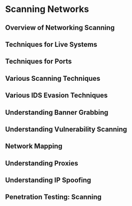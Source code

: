 # Scanning Networks

## Overview of Networking Scanning



## Techniques for Live Systems



## Techniques for Ports





## Various Scanning  Techniques





## 

## Various IDS Evasion Techniques





## Understanding Banner Grabbing





## Understanding Vulnerability Scanning





## Network Mapping





## Understanding Proxies





## Understanding IP Spoofing





##  Penetration Testing: Scanning



